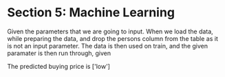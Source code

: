 # Section 5: Machine Learning

Given the parameters that we are going to input. When we load the data, while preparing the data, and drop the persons column from the table as it is not an input parameter. The data is then used on train, and the given paramater is then run through, given 

The predicted buying price is ['low']